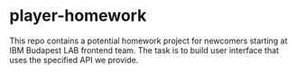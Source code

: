 # player-homework

This repo contains a potential homework project for newcomers starting at IBM Budapest LAB frontend team. The task is to build user interface that uses the specified API we provide.
